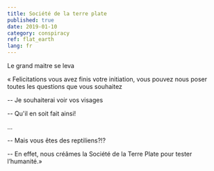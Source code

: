 ```yaml
---
title: Société de la terre plate
published: true
date: 2019-01-10
category: conspiracy
ref: flat_earth
lang: fr
---
```


Le grand maitre se leva

« Felicitations vous avez finis votre initiation, vous pouvez nous poser toutes les questions que vous souhaitez

-- Je souhaiterai voir vos visages

-- Qu'il en soit fait ainsi!

...

-- Mais vous êtes des reptiliens?!?

-- En effet, nous créâmes la Société de la Terre Plate pour tester l’humanité.»
